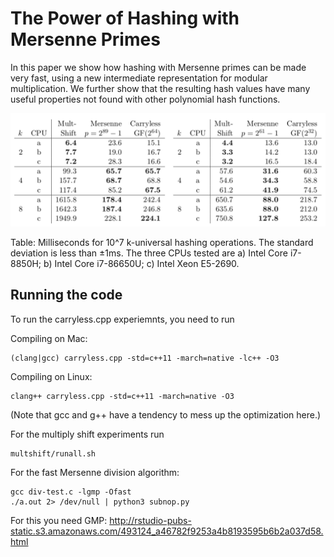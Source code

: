 # The Power of Hashing with Mersenne Primes
In this paper we show how hashing with Mersenne primes can be made very fast, using a new intermediate representation for modular multiplication.
We further show that the resulting hash values have many useful properties not found with other polynomial hash functions.

![Table of speeds](https://raw.githubusercontent.com/thomasahle/mersenne/master/table.png)

Table: Milliseconds for 10^7 k-universal hashing operations.
The standard deviation is less than ±1ms.
The three CPUs tested are a) Intel Core i7-8850H; b) Intel Core i7-86650U; c) Intel Xeon E5-2690.

## Running the code

To run the carryless.cpp experiemnts, you need to run

Compiling on Mac:

    (clang|gcc) carryless.cpp -std=c++11 -march=native -lc++ -O3

Compiling on Linux:

    clang++ carryless.cpp -std=c++11 -march=native -O3
    
(Note that gcc and g++ have a tendency to mess up the optimization here.)

For the multiply shift experiments run
    
    multshift/runall.sh
    
For the fast Mersenne division algorithm:

    gcc div-test.c -lgmp -Ofast
    ./a.out 2> /dev/null | python3 subnop.py

For this you need GMP:
   http://rstudio-pubs-static.s3.amazonaws.com/493124_a46782f9253a4b8193595b6b2a037d58.html
